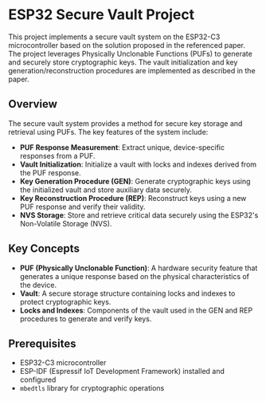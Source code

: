 # ESP32 Secure Vault Project

This project implements a secure vault system on the ESP32-C3 microcontroller based on the solution proposed in the referenced paper. The project leverages Physically Unclonable Functions (PUFs) to generate and securely store cryptographic keys. The vault initialization and key generation/reconstruction procedures are implemented as described in the paper.

## Overview

The secure vault system provides a method for secure key storage and retrieval using PUFs. The key features of the system include:

- **PUF Response Measurement**: Extract unique, device-specific responses from a PUF.
- **Vault Initialization**: Initialize a vault with locks and indexes derived from the PUF response.
- **Key Generation Procedure (GEN)**: Generate cryptographic keys using the initialized vault and store auxiliary data securely.
- **Key Reconstruction Procedure (REP)**: Reconstruct keys using a new PUF response and verify their validity.
- **NVS Storage**: Store and retrieve critical data securely using the ESP32's Non-Volatile Storage (NVS).

## Key Concepts

- **PUF (Physically Unclonable Function)**: A hardware security feature that generates a unique response based on the physical characteristics of the device.
- **Vault**: A secure storage structure containing locks and indexes to protect cryptographic keys.
- **Locks and Indexes**: Components of the vault used in the GEN and REP procedures to generate and verify keys.

## Prerequisites

- ESP32-C3 microcontroller
- ESP-IDF (Espressif IoT Development Framework) installed and configured
- `mbedtls` library for cryptographic operations


